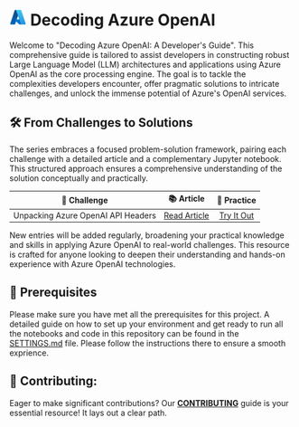 # <img src="./utils/images/azure_logo.png" alt="Azure Logo" style="width:30px;height:30px;"/> Decoding Azure OpenAI

Welcome to "Decoding Azure OpenAI: A Developer's Guide". This comprehensive guide is tailored to assist developers in constructing robust Large Language Model (LLM) architectures and applications using Azure OpenAI as the core processing engine. The goal is to tackle the complexities developers encounter, offer pragmatic solutions to intricate challenges, and unlock the immense potential of Azure's OpenAI services.


## 🛠️ From Challenges to Solutions

The series embraces a focused problem-solution framework, pairing each challenge with a detailed article and a complementary Jupyter notebook. This structured approach ensures a comprehensive understanding of the solution conceptually and practically.


| 🚩 **Challenge** | 📚 **Article** | 📓 **Practice** |
|:----------------:|:--------------:|:---------------:|
| Unpacking Azure OpenAI API Headers | [Read Article](https://medium.com/p/6dbe881e732a/edit) | [Try It Out](https://github.com/your-repo/notebook-link-for-rate-limits) |


New entries will be added regularly, broadening your practical knowledge and skills in applying Azure OpenAI to real-world challenges. This resource is crafted for anyone looking to deepen their understanding and hands-on experience with Azure OpenAI technologies.

## 🔧 Prerequisites

Please make sure you have met all the prerequisites for this project. A detailed guide on how to set up your environment and get ready to run all the notebooks and code in this repository can be found in the [SETTINGS.md](SETTINGS.md) file. Please follow the instructions there to ensure a smooth exprience.

## 💼 Contributing:

Eager to make significant contributions? Our **[CONTRIBUTING](./CONTRIBUTING.md)** guide is your essential resource! It lays out a clear path.
